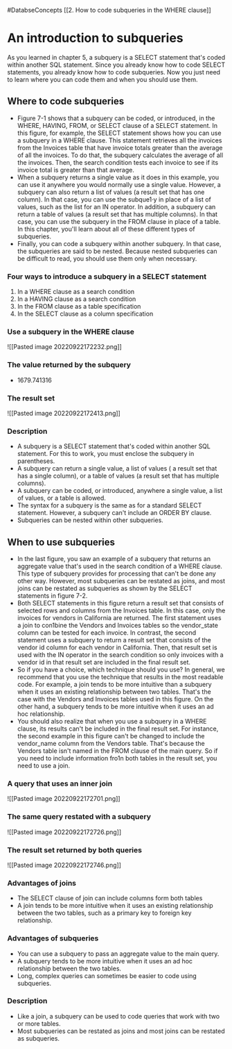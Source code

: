 #DatabseConcepts [[2. How to code subqueries in the WHERE clause]]
# An introduction to subqueries
As you learned in chapter 5, a subquery is a SELECT statement that's coded within another SQL statement. Since you already know how to code SELECT statements, you already know how to code subqueries. Now you just need to learn where you can code them and when you should use them.

## Where to code subqueries 
- Figure 7-1 shows that a subquery can be coded, or introduced, in the WHERE, HAVING, FROM, or SELECT clause of a SELECT statement. In this figure, for example, the SELECT statement shows how you can use a subquery in a WHERE clause. This statement retrieves all the invoices from the Invoices table that have invoice totals greater than the average of all the invoices. To do that, the subquery calculates the average of all the invoices. Then, the search condition tests each invoice to see if its invoice total is greater than that average. 
- When a subquery returns a single value as it does in this example, you can use it anywhere you would normally use a single value. However, a subquery can also return a list of values (a result set that has one column). In that case, you can use the subque1·y in place of a list of values, such as the list for an IN operator. In addition, a subquery can return a table of values (a result set that has multiple columns). In that case, you can use the subquery in the FROM clause in place of a table. In this chapter, you'll learn about all of these different types of subqueries. 
- Finally, you can code a subquery within another subquery. In that case, the subqueries are said to be nested. Because nested subqueries can be difficult to read, you should use them only when necessary.
### Four ways to introduce a subquery in a SELECT statement
1. In a WHERE clause as a search condition
2. In a HAVING clause as a search condition
3. In the FROM clause as a table specification
4. In the SELECT clause as a column specification
### Use a subquery in the WHERE clause
![[Pasted image 20220922172232.png]]
### The value returned by the subquery
- 1679.741316
### The result set
![[Pasted image 20220922172413.png]]
### Description
- A subquery is a SELECT statement that's coded within another SQL statement. For this to work, you must enclose the subquery in parentheses. 
- A subquery can return a single value, a list of values ( a result set that has a single column), or a table of values (a result set that has multiple columns). 
- A subquery can be coded, or introduced, anywhere a single value, a list of values, or a table is allowed. 
- The syntax for a subquery is the same as for a standard SELECT statement. However, a subquery can't include an ORDER BY clause. 
- Subqueries can be nested within other subqueries.

## When to use subqueries
- In the last figure, you saw an example of a subquery that returns an aggregate value that's used in the search condition of a WHERE clause. This type of subquery provides for processing that can't be done any other way. However, most subqueries can be restated as joins, and most joins can be restated as subqueries as shown by the SELECT statements in figure 7-2.
- Both SELECT statements in this figure return a result set that consists of selected rows and columns from the Invoices table. In this case, only the invoices for vendors in California are returned. The first statement uses a join to con1bine the Vendors and Invoices tables so the vendor_state column can be tested for each invoice. In contrast, the second statement uses a subquery to return a result set that consists of the vendor id column for each vendor in California. Then, that result set is used with the IN operator in the search condition so only invoices with a vendor id in that result set are included in the final result set.
- So if you have a choice, which technique should you use? In general, we recommend that you use the technique that results in the most readable code. For example, a join tends to be more intuitive than a subquery when it uses an existing relationship between two tables. That's the case with the Vendors and Invoices tables used in this figure. On the other hand, a subquery tends to be more intuitive when it uses an ad hoc relationship.
- You should also realize that when you use a subquery in a WHERE clause, its results can't be included in the final result set. For instance, the second example in this figure can't be changed to include the vendor_name column from the Vendors table. That's because the Vendors table isn't named in the FROM clause of the main query. So if you need to include information fro1n both tables in the result set, you need to use a join.
### A query that uses an inner join
![[Pasted image 20220922172701.png]]
### The same query restated with a subquery
![[Pasted image 20220922172726.png]]
### The result set returned by both queries
![[Pasted image 20220922172746.png]]
### Advantages of joins
- The SELECT clause of join can include columns form both tables
- A join tends to be more intuitive when it uses an existing relationship between the two tables, such as a primary key to foreign key relationship. 
### Advantages of subqueries
- You can use a subquery to pass an aggregate value to the main query.
- A subquery tends to be more intuitive when it uses an ad hoc relationship between the two tables. 
- Long, complex queries can sometimes be easier to code using subqueries. 
### Description
- Like a join, a subquery can be used to code queries that work with two or more tables. 
- Most subqueries can be restated as joins and most joins can be restated as subqueries.